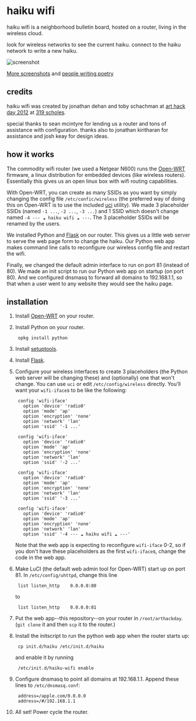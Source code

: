# haiku wifi

haiku wifi is a neighborhood bulletin board, hosted on a router, living in the wireless cloud.

look for wireless networks to see the current haiku. connect to the haiku network to write a new haiku.

![screenshot](http://farm8.staticflickr.com/7148/6793325161_714bdb4849_o.png)

[More screenshots](http://www.flickr.com/photos/42137335@N07/sets/72157629093151189/) and [people writing poetry](http://www.flickr.com/photos/37234044@N07/sets/72157629094958315/)

## credits

haiku wifi was created by jonathan dehan and toby schachman at [art hack day 2012](http://arthackday.net) at [319 scholes](http://319scholes.org/).

special thanks to sean mcintyre for lending us a router and tons of assistance with configuration. thanks also to jonathan kiritharan for assistance and josh keay for design ideas.

## how it works

The commodity wifi router (we used a Netgear N600) runs the [Open-WRT](https://openwrt.org/) firmware, a linux distribution for embedded devices (like wireless routers). Essentially this gives us an open linux box with wifi routing capabilities.

With Open-WRT, you can create as many SSIDs as you want by simply changing the config file `/etc/confic/wireless` (the preferred way of doing this on Open-WRT is to use the included [uci](http://wiki.openwrt.org/doc/start#uci.configuration) utility). We made 3 placeholder SSIDs (named `-1 ...`, `-2 ...`, `-3 ...`) and 1 SSID which doesn't change named `-4 --- ☁ haiku wifi ☁ ---`. The 3 placeholder SSIDs will be renamed by the users.

We installed Python and [Flask](http://flask.pocoo.org/) on our router. This gives us a little web server to serve the web page form to change the haiku. Our Python web app makes command line calls to reconfigure our wireless config file and restart the wifi.

Finally, we changed the default admin interface to run on port 81 (instead of 80). We made an init script to run our Python web app on startup (on port 80). And we configured dnsmasq to forward all domains to 192.168.1.1, so that when a user went to any website they would see the haiku page.

## installation

1. Install [Open-WRT](https://openwrt.org/) on your router.

2. Install Python on your router.

        opkg install python

3. Install [setuptools](http://pypi.python.org/pypi/setuptools#cygwin-mac-os-x-linux-other).

4. Install [Flask](http://flask.pocoo.org/).

5. Configure your wireless interfaces to create 3 placeholders (the Python web server will be changing these) and (optionally) one that won't change. You can use `uci` or edit `/etc/config/wireless` directly. You'll want your `wifi-iface`s to be like the following:

        config 'wifi-iface'
          option 'device' 'radio0'
          option 'mode' 'ap'
          option 'encryption' 'none'
          option 'network' 'lan'
          option 'ssid' '-1 ...'
        
        config 'wifi-iface'
          option 'device' 'radio0'
          option 'mode' 'ap'
          option 'encryption' 'none'
          option 'network' 'lan'
          option 'ssid' '-2 ...'
        
        config 'wifi-iface'
          option 'device' 'radio0'
          option 'mode' 'ap'
          option 'encryption' 'none'
          option 'network' 'lan'
          option 'ssid' '-3 ...'
        
        config 'wifi-iface'
          option 'device' 'radio0'
          option 'mode' 'ap'
          option 'encryption' 'none'
          option 'network' 'lan'
          option 'ssid' '-4 --- ☁ haiku wifi ☁ ---'
    
    Note that the web app is expecting to reconfigure `wifi-iface` 0-2, so if you don't have these placeholders as the first `wifi-iface`s, change the code in the web app.

6. Make LuCI (the default web admin tool for Open-WRT) start up on port 81. In `/etc/config/uhttpd`, change this line

        list listen_http	0.0.0.0:80
    
    to
    
        list listen_http	0.0.0.0:81

7. Put the web app--this repository--on your router in `/root/arthackday`. (`git clone` it and then `scp` it to the router.)

8. Install the initscript to run the python web app when the router starts up:

        cp init.d/haiku /etc/init.d/haiku

    and enable it by running
    
        /etc/init.d/haiku-wifi enable

9. Configure dnsmasq to point all domains at 192.168.1.1. Append these lines to `/etc/dnsmasq.conf`:

        address=/apple.com/0.0.0.0
        address=/#/192.168.1.1

10. All set! Power cycle the router.